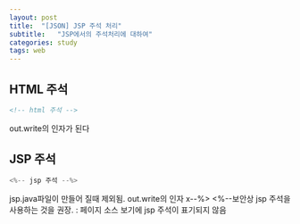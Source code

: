```yaml
---
layout: post
title:  "[JSON] JSP 주석 처리"
subtitle:   "JSP에서의 주석처리에 대하여"
categories: study
tags: web
---
```


## HTML 주석

```html
<!-- html 주석 -->
```
out.write의 인자가 된다

## JSP 주석
```java
<%-- jsp 주석 --%>
```
jsp.java파일이 만들어 질때 제외됨. out.write의 인자 x--%>
<%--보안상 jsp 주석을 사용하는 것을 권장. : 페이지 소스 보기에 jsp 주석이 표기되지 않음
<!--stackedit_data:
eyJoaXN0b3J5IjpbMTI5MjA3MTg5M119
-->